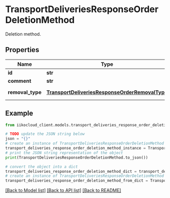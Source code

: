 # TransportDeliveriesResponseOrderDeletionMethod

Deletion method.

## Properties

Name | Type | Description | Notes
------------ | ------------- | ------------- | -------------
**id** | **str** | ID. | 
**comment** | **str** | Comment. | [optional] 
**removal_type** | [**TransportDeliveriesResponseOrderRemovalType**](TransportDeliveriesResponseOrderRemovalType.md) | Write-off type. | 

## Example

```python
from iikocloud_client.models.transport_deliveries_response_order_deletion_method import TransportDeliveriesResponseOrderDeletionMethod

# TODO update the JSON string below
json = "{}"
# create an instance of TransportDeliveriesResponseOrderDeletionMethod from a JSON string
transport_deliveries_response_order_deletion_method_instance = TransportDeliveriesResponseOrderDeletionMethod.from_json(json)
# print the JSON string representation of the object
print(TransportDeliveriesResponseOrderDeletionMethod.to_json())

# convert the object into a dict
transport_deliveries_response_order_deletion_method_dict = transport_deliveries_response_order_deletion_method_instance.to_dict()
# create an instance of TransportDeliveriesResponseOrderDeletionMethod from a dict
transport_deliveries_response_order_deletion_method_from_dict = TransportDeliveriesResponseOrderDeletionMethod.from_dict(transport_deliveries_response_order_deletion_method_dict)
```
[[Back to Model list]](../README.md#documentation-for-models) [[Back to API list]](../README.md#documentation-for-api-endpoints) [[Back to README]](../README.md)


